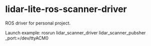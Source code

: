 # lidar-lite-ros-scanner-driver
ROS driver for personal project.

Launch example: rosrun lidar_scanner_driver lidar_scanner_pubsher _port:=/dev/ttyACM0
